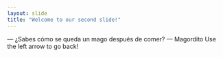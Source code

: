 ```yaml
---
layout: slide
title: "Welcome to our second slide!"
---
```

— ¿Sabes cómo se queda un mago después de comer? — Magordito
Use the left arrow to go back!
